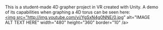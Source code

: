 This is a student-made 4D grapher project in VR created with Unity. A demo of its capabilities when graphing a 4D torus can be seen here: 
<br />
<a href="http://www.youtube.com/watch?feature=player_embedded&v=YgSxN4g0NNE
" target="_blank"><img src="http://img.youtube.com/vi/YgSxN4g0NNE/0.jpg" 
alt="IMAGE ALT TEXT HERE" width="480" height="360" border="10" /a></div>
